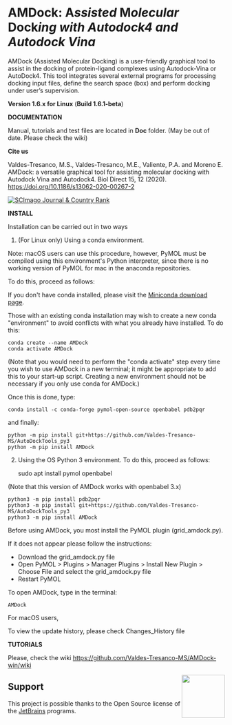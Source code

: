 # AMDock: **A***ssisted* **M***olecular* **Dock***ing with Autodock4 and Autodock Vina*
AMDock (Assisted Molecular Docking) is a user-friendly graphical tool to assist in the docking of protein-ligand 
complexes using Autodock-Vina or AutoDock4. This tool integrates several external programs for processing docking input 
files, define the search space (box) and perform docking under user’s supervision.

**Version 1.6.x for Linux** (**Build 1.6.1-beta**)

**DOCUMENTATION**

Manual, tutorials and test files are located in **Doc** folder. (May be out of date. Please check the wiki)

**Cite us**

Valdes-Tresanco, M.S., Valdes-Tresanco, M.E., Valiente, P.A. and Moreno E. AMDock: a versatile graphical tool for
 assisting molecular docking with Autodock Vina and Autodock4. Biol Direct 15, 12 (2020). https://doi.org/10.1186/s13062-020-00267-2
 
 <a href="https://www.scimagojr.com/journalsearch.php?q=5800173376&amp;tip=sid&amp;exact=no" title="SCImago Journal &amp; Country Rank"><img border="0" src="https://www.scimagojr.com/journal_img.php?id=5800173376" alt="SCImago Journal &amp; Country Rank"  /></a>

**INSTALL**

Installation can be carried out in two ways
1. (For Linux only) Using a conda environment. 

Note: macOS users can use this procedure, however, PyMOL must be compiled using this environment's Python interpreter, 
since there is no working version of PyMOL for mac in the anaconda repositories. 

To do this, proceed as follows:

If you don't have conda installed, please visit the [Miniconda download page](https://docs.conda.io/en/latest/miniconda.html).

Those with an existing conda installation may wish to create a new conda "environment" to avoid conflicts with what 
you already have installed. To do this:

    conda create --name AMDock
    conda activate AMDock

(Note that you would need to perform the "conda activate" step every time you wish to use AMDock in a new terminal; 
  it might be appropriate to add this to your start-up script. Creating a new environment should not be necessary if 
  you only use conda for AMDock.)

Once this is done, type:

    conda install -c conda-forge pymol-open-source openbabel pdb2pqr

and finally: 

    python -m pip install git+https://github.com/Valdes-Tresanco-MS/AutoDockTools_py3
    python -m pip install AMDock

2. Using the OS Python 3 environment. To do this, proceed as follows:

    
    sudo apt install pymol openbabel

(Note that this version of AMDock works with openbabel 3.x)

    python3 -m pip install pdb2pqr
    python3 -m pip install git+https://github.com/Valdes-Tresanco-MS/AutoDockTools_py3
    python3 -m pip install AMDock
    
Before using AMDock, you most install the PyMOL plugin (grid_amdock.py).

If it does not appear please follow the instructions:
- Download the grid_amdock.py file
- Open PyMOL > Plugins > Manager Plugins > Install New Plugin > Choose File and select the grid_amdock.py file
- Restart PyMOL


To open AMDock, type in the terminal:
    
    AMDock

For macOS users, 


To view the update history, please check Changes_History file

**TUTORIALS**

Please, check the wiki https://github.com/Valdes-Tresanco-MS/AMDock-win/wiki

[<img src="./AMDock/AMDock/images/jetbrains-variant-4.png" height="100" align="right" />](https://www.jetbrains.com/?from=https://github.com/Valdes-Tresanco-MS/AMDock)

## Support
This project is possible thanks to the Open Source license of the 
[JetBrains](https://www.jetbrains.com/?from=https://github.com/Valdes-Tresanco-MS/AMDock
) programs.
